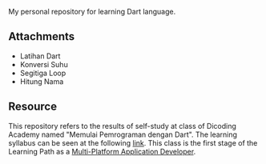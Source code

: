 <!-- 
This README describes the package. If you publish this package to pub.dev,
this README's contents appear on the landing page for your package.

For information about how to write a good package README, see the guide for
[writing package pages](https://dart.dev/guides/libraries/writing-package-pages). 

For general information about developing packages, see the Dart guide for
[creating packages](https://dart.dev/guides/libraries/create-library-packages)
and the Flutter guide for
[developing packages and plugins](https://flutter.dev/developing-packages). 

For general information about writing README 101, see the guide [here](https://www.makeareadme.com/).
-->

My personal repository for learning Dart language.

## Attachments

* Latihan Dart
* Konversi Suhu
* Segitiga Loop
* Hitung Nama

## Resource

This repository refers to the results of self-study at class of Dicoding Academy named "Memulai Pemrograman dengan Dart". The learning syllabus can be seen at the following [link](https://www.dicoding.com/academies/191). This class is the first stage of the Learning Path as a [Multi-Platform Application Developer](https://www.dicoding.com/learningpaths/21).
